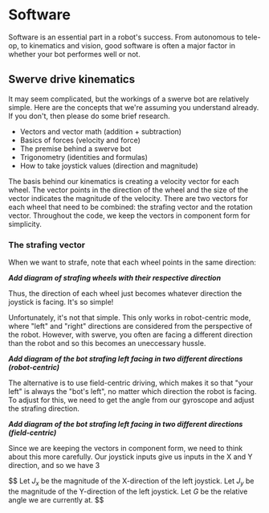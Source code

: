 # Software

Software is an essential part in a robot's success. From autonomous to tele-op, to kinematics and vision, good software is often a major factor in whether your bot performes well or not.

## Swerve drive kinematics

It may seem complicated, but the workings of a swerve bot are relatively simple.
Here are the concepts that we're assuming you understand already. If you don't, then
please do some brief research.

* Vectors and vector math (addition + subtraction)
* Basics of forces (velocity and force)
* The premise behind a swerve bot
* Trigonometry (identities and formulas)
* How to take joystick values (direction and magnitude)

The basis behind our kinematics is creating a velocity vector for each wheel. The vector
points in the direction of the wheel and the size of the vector indicates the magnitude of
the velocity. There are two vectors for each wheel that need to be combined: the strafing vector and the rotation vector. Throughout the code, we keep the vectors in component form for simplicity.

### The strafing vector

When we want to strafe, note that each wheel points in the same direction:

***Add diagram of strafing wheels with their respective direction***

Thus, the direction of each wheel just becomes whatever direction the joystick is facing. 
It's so simple!

Unfortunately, it's not that simple. This only works in robot-centric mode, where "left" and "right" directions are considered from the perspective of the robot. However, with swerve, you often are facing a different direction than the robot and so this becomes an uneccessary hussle.

***Add diagram of the bot strafing left facing in two different directions (robot-centric)***

The alternative is to use field-centric driving, which makes it so that "your left" is always the "bot's left", no matter which direction the robot is facing. To adjust for this, we need to get the angle from our gyroscope and adjust the strafing direction.

***Add diagram of the bot strafing left facing in two different directions (field-centric)***

Since we are keeping the vectors in component form, we need to think about this more carefully. Our joystick inputs give us inputs in the X and Y direction, and so we have 3

$$
Let ${J_{x}}$ be the magnitude of the X-direction of the left joystick.
Let ${J_{y}}$ be the magnitude of the Y-direction of the left joystick.
Let ${G}$ be the relative angle we are currently at. 
$$

